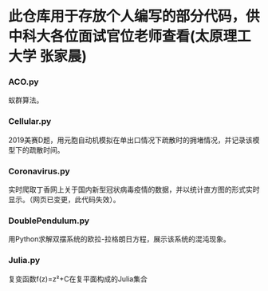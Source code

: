 # 此仓库用于存放个人编写的部分代码，供中科大各位面试官位老师查看(太原理工大学 张家晨)
### ACO.py
蚁群算法。
### Cellular.py
2019美赛D题，用元胞自动机模拟在单出口情况下疏散时的拥堵情况，并记录该模型下的疏散时间。
### Coronavirus.py
实时爬取丁香网上关于国内新型冠状病毒疫情的数据，并以统计直方图的形式实时显示。（网页已变更，此代码失效）。
### DoublePendulum.py
用Python求解双摆系统的欧拉-拉格朗日方程，展示该系统的混沌现象。
### Julia.py
复变函数f(z)=z²+C在复平面构成的Julia集合
